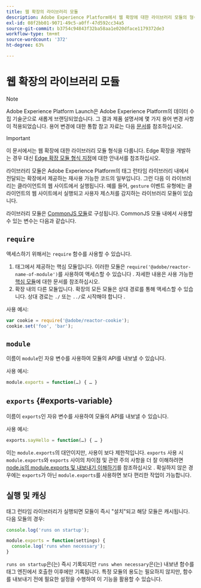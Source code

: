 ```yaml
---
title: 웹 확장의 라이브러리 모듈
description: Adobe Experience Platform에서 웹 확장에 대한 라이브러리 모듈의 형식을 지정하는 방법을 알아봅니다.
exl-id: 08f2bb01-9071-49c5-a0ff-47d592cc34a5
source-git-commit: b3754c94843f32ba58aa1e020dface1179372de3
workflow-type: tm+mt
source-wordcount: '372'
ht-degree: 63%

---
```


# 웹 확장의 라이브러리 모듈

>[!NOTE]
>
>Adobe Experience Platform Launch은 Adobe Experience Platform의 데이터 수집 기술군으로 새롭게 브랜딩되었습니다. 그 결과 제품 설명서에 몇 가지 용어 변경 사항이 적용되었습니다. 용어 변경에 대한 통합 참고 자료는 다음 [문서](../../term-updates.md)를 참조하십시오.

>[!IMPORTANT]
>
>이 문서에서는 웹 확장에 대한 라이브러리 모듈 형식을 다룹니다. Edge 확장을 개발하는 경우 대신 [Edge 확장 모듈 형식 지정](../edge/format.md)에 대한 안내서를 참조하십시오.

라이브러리 모듈은 Adobe Experience Platform의 태그 런타임 라이브러리 내에서 전달되는 확장에서 제공하는 재사용 가능한 코드의 일부입니다. 그런 다음 이 라이브러리는 클라이언트의 웹 사이트에서 실행됩니다. 예를 들어, `gesture` 이벤트 유형에는 클라이언트의 웹 사이트에서 실행되고 사용자 제스처를 감지하는 라이브러리 모듈이 있습니다.

라이브러리 모듈은 [CommonJS 모듈](https://nodejs.org/api/modules.html#modules-commonjs-modules)로 구성됩니다. CommonJS 모듈 내에서 사용할 수 있는 변수는 다음과 같습니다.

## `require`

액세스하기 위해서는 `require` 함수를 사용할 수 있습니다.

1. 태그에서 제공하는 핵심 모듈입니다. 이러한 모듈은 `require('@adobe/reactor-name-of-module')`를 사용하여 액세스할 수 있습니다 . 자세한 내용은 사용 가능한 [핵심 모듈](./core.md)에 대한 문서를 참조하십시오.
1. 확장 내의 다른 모듈입니다. 확장의 모든 모듈은 상대 경로를 통해 액세스할 수 있습니다. 상대 경로는 `./` 또는 `../`로 시작해야 합니다 .

사용 예시:

```javascript
var cookie = require('@adobe/reactor-cookie');
cookie.set('foo', 'bar');
```

## `module`

이름이 `module`인 자유 변수를 사용하여 모듈의 API를 내보낼 수 있습니다.

사용 예시:

```javascript
module.exports = function(…) { … }
```

## `exports` {#exports-variable}

이름이 `exports`인 자유 변수를 사용하여 모듈의 API를 내보낼 수 있습니다.

사용 예시:

```javascript
exports.sayHello = function(…) { … }
```

이는 `module.exports`의 대안이지만, 사용이 보다 제한적입니다. `exports` 사용 시 `module.exports`와 `exports` 사이의 차이점 및 관련 주의 사항을 더 잘 이해하려면 [node.js의 module.exports 및 내보내기 이해하기](https://www.sitepoint.com/understanding-module-exports-exports-node-js/)를 참조하십시오 . 확실하지 않은 경우에는 `exports`가 아닌 `module.exports`를 사용하면 보다 편리한 작업이 가능합니다.

## 실행 및 캐싱

태그 런타임 라이브러리가 실행되면 모듈이 즉시 &quot;설치&quot;되고 해당 모듈은 캐시됩니다. 다음 모듈의 경우:

```javascript
console.log('runs on startup');

module.exports = function(settings) {
  console.log('runs when necessary');
}
```

`runs on startup`은(는) 즉시 기록되지만 `runs when necessary`은(는) 내보낸 함수를 태그 엔진에서 호출한 이후에만 기록됩니다. 특정 모듈의 용도는 필요하지 않지만, 함수를 내보내기 전에 필요한 설정을 수행하여 이 기능을 활용할 수 있습니다.
